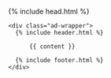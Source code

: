 <!DOCTYPE html>
<html>

  {% include head.html %}

  <body class="{{page.title | slugify | downcase}} {{page.layout | slugify | downcase}}">

    <div class="ad-wrapper">
      {% include header.html %}

          {{ content }}

      {% include footer.html %}
    </div>
  </body>

</html>
